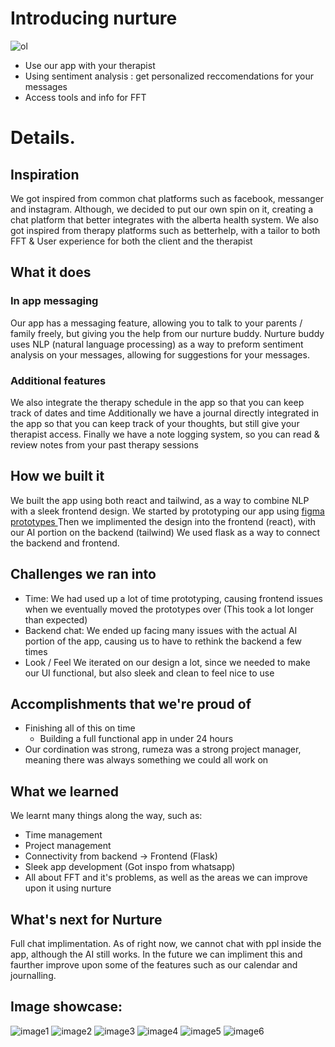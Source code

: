 # Introducing nurture
![ol](oneliner.png)
- Use our app with your therapist
- Using sentiment analysis : get personalized reccomendations for your messages
- Access tools and info for FFT
  
# Details.
## Inspiration
We got inspired from common chat platforms such as facebook, messanger and instagram. 
Although, we decided to put our own spin on it, creating a chat platform that better integrates with the alberta health system.
We also got inspired from therapy platforms such as betterhelp, with a tailor to both FFT & User experience for both the client and the therapist
## What it does
### In app messaging
Our app has a messaging feature, allowing you to talk to your parents / family freely, but giving you the help from our nurture buddy.
Nurture buddy uses NLP (natural language processing) as a way to preform sentiment analysis on your messages, allowing for suggestions for your messages.
### Additional features
We also integrate the therapy schedule in the app so that you can keep track of dates and time
Additionally we have a journal directly integrated in the app so that you can keep track of your thoughts, but still give your therapist access.
Finally we have a note logging system, so you can read & review notes from your past therapy sessions 
## How we built it
We built the app using both react and tailwind, as a way to combine NLP with a sleek frontend design.
We started by prototyping our app using [figma prototypes ](https://www.figma.com/proto/dsVD8kFH7cPx6X8jCyQUmv/Acurve-Health-Hack?node-id=65-3364&t=k34fU8kmvyZkuPWH-0&scaling=scale-down&content-scaling=fixed&page-id=0%3A1)
Then we implimented the design into the frontend (react), with our AI portion on the backend (tailwind)
We used flask as a way to connect the backend and frontend.

## Challenges we ran into
- Time: 
We had used up a lot of time prototyping, causing frontend issues when we eventually moved the prototypes over (This took a lot longer than expected)
- Backend chat:
We ended up facing many issues with the actual AI portion of the app, causing us to have to rethink the backend a few times
- Look / Feel
We iterated on our design a lot, since we needed to make our UI functional, but also sleek and clean to feel nice to use

## Accomplishments that we're proud of
- Finishing all of this on time 
  - Building a full functional app in under 24 hours
- Our cordination was strong, rumeza was a strong project manager, meaning there was always something we could all work on
## What we learned
We learnt many things along the way, such as:
- Time management
- Project management
- Connectivity from backend -> Frontend (Flask)
- Sleek app development (Got inspo from whatsapp)
- All about FFT and it's problems, as well as the areas we can improve upon it using nurture
## What's next for Nurture
Full chat implimentation. As of right now, we cannot chat with ppl inside the app, although the AI still works. In the future we can impliment this and faurther improve upon some of the features such as our calendar and journalling.
## Image showcase:
![image1](Insights.png)
![image2](Notesopen.png)
![image3](Suggestion.png)
![image4](journal.png)
![image5](msglearn.png)
![image6](messageselect.png)
